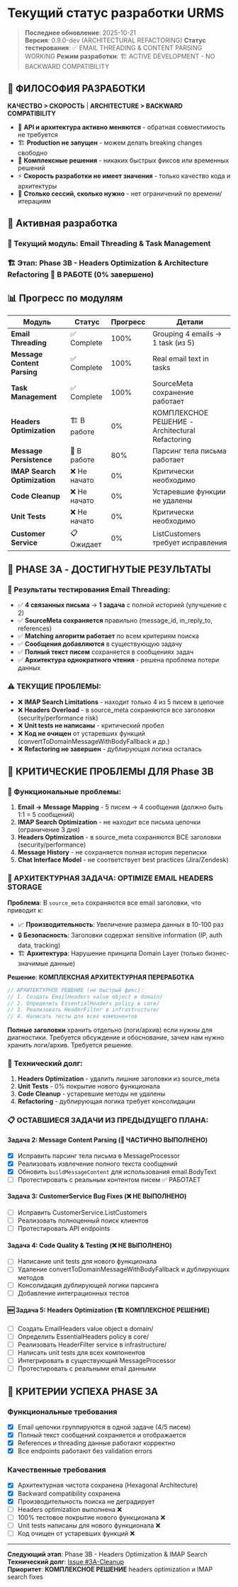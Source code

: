 # Текущий статус разработки URMS

> **Последнее обновление**: 2025-10-21  
> **Версия**: 0.9.0-dev (ARCHITECTURAL REFACTORING)
> **Статус тестирования**: ✅ EMAIL THREADING & CONTENT PARSING WORKING
> **Режим разработки**: 🏗️ ACTIVE DEVELOPMENT - NO BACKWARD COMPATIBILITY

## 🎯 ФИЛОСОФИЯ РАЗРАБОТКИ
**КАЧЕСТВО > СКОРОСТЬ** | **ARCHITECTURE > BACKWARD COMPATIBILITY**

- 🔄 **API и архитектура активно меняются** - обратная совместимость не требуется
- 🏗️ **Production не запущен** - можем делать breaking changes свободно  
- 🎯 **Комплексные решения** - никаких быстрых фиксов или временных решений
- ⚡ **Скорость разработки не имеет значения** - только качество кода и архитектуры
- 🔧 **Столько сессий, сколько нужно** - нет ограничений по времени/итерациям

## 🎯 Активная разработка

### 📍 Текущий модуль: **Email Threading & Task Management**
### 🏗️ Этап: **Phase 3B - Headers Optimization & Architecture Refactoring** 🔄 В РАБОТЕ (0% завершено)

## 📊 Прогресс по модулям

| Модуль | Статус | Прогресс | Детали |
|--------|--------|----------|---------|
| **Email Threading** | ✅ Complete | 100% | Grouping 4 emails → 1 task (из 5) |
| **Message Content Parsing** | ✅ Complete | 100% | Real email text in tasks |
| **Task Management** | ✅ Complete | 100% | SourceMeta сохранение работает |
| **Headers Optimization** | 🏗️ В работе | 0% | КОМПЛЕКСНОЕ РЕШЕНИЕ - Architectural Refactoring |
| **Message Persistence** | 🔄 В работе | 80% | Парсинг тела письма работает |
| **IMAP Search Optimization** | ❌ Не начато | 0% | Критически необходимо |
| **Code Cleanup** | ❌ Не начато | 0% | Устаревшие функции не удалены |
| **Unit Tests** | ❌ Не начато | 0% | Критически необходимо |
| **Customer Service** | 📋 Ожидает | 0% | ListCustomers требует исправления |

## 🎯 PHASE 3A - ДОСТИГНУТЫЕ РЕЗУЛЬТАТЫ

### 🧪 Результаты тестирования Email Threading:
- ✅ **4 связанных письма** → **1 задача** с полной историей (улучшение с 2)
- ✅ **SourceMeta сохраняется** правильно (message_id, in_reply_to, references)
- ✅ **Matching алгоритм работает** по всем критериям поиска
- ✅ **Сообщения добавляются** в существующую задачу
- ✅ **Полный текст писем** сохраняется в сообщениях задач
- ✅ **Архитектура однократного чтения** - решена проблема потери данных

### ⚠️ ТЕКУЩИЕ ПРОБЛЕМЫ:
- ❌ **IMAP Search Limitations** - находит только 4 из 5 писем в цепочке
- ❌ **Headers Overload** - в source_meta сохраняются все заголовки (security/performance risk)
- ❌ **Unit tests не написаны** - критический пробел
- ❌ **Код не очищен** от устаревших функций (convertToDomainMessageWithBodyFallback и др.)
- ❌ **Refactoring не завершен** - дублирующая логика осталась

## 🚨 КРИТИЧЕСКИЕ ПРОБЛЕМЫ ДЛЯ Phase 3B

### 🔧 Функциональные проблемы:
1. **Email → Message Mapping** - 5 писем → 4 сообщения (должно быть 1:1 = 5 сообщений)
2. **IMAP Search Optimization** - не находит все письма цепочки (ограничение 3 дня)
3. **Headers Optimization** - в source_meta сохраняются ВСЕ заголовки (security/performance)
4. **Message History** - не сохраняется полная история переписки
5. **Chat Interface Model** - не соответствует best practices (Jira/Zendesk)

### 🎯 АРХИТЕКТУРНАЯ ЗАДАЧА: OPTIMIZE EMAIL HEADERS STORAGE

**Проблема**: В `source_meta` сохраняются все email заголовки, что приводит к:
- 📈 **Производительность**: Увеличение размера данных в 10-100 раз
- 🔒 **Безопасность**: Заголовки содержат sensitive information (IP, auth data, tracking)
- 🏗️ **Архитектура**: Нарушение принципа Domain Layer (только бизнес-значимые данные)

**Решение**: **КОМПЛЕКСНАЯ АРХИТЕКТУРНАЯ ПЕРЕРАБОТКА**
```go
// АРХИТЕКТУРНОЕ РЕШЕНИЕ (не быстрый фикс):
// 1. Создать EmailHeaders value object в domain/
// 2. Определить EssentialHeaders policy в core/
// 3. Реализовать HeaderFilter в infrastructure/
// 4. Написать тесты для всех компонентов
```

**Полные заголовки** хранить отдельно (логи/архив) если нужны для диагностики.
Требуется обсуждение и обоснование, зачем нам нужно хранить логи/архив. Требуется решение.

### 🔧 Технический долг:
1. **Headers Optimization** - удалить лишние заголовки из source_meta
2. **Unit Tests** - 0% покрытие нового функционала
3. **Code Cleanup** - устаревшие методы не удалены
4. **Refactoring** - дублирующая логика требует консолидации

### 📋 ОСТАВШИЕСЯ ЗАДАЧИ ИЗ ПРЕДЫДУЩЕГО ПЛАНА:

#### Задача 2: Message Content Parsing (🔧 ЧАСТИЧНО ВЫПОЛНЕНО)
- [x] Исправить парсинг тела письма в MessageProcessor
- [x] Реализовать извлечение полного текста сообщений
- [x] Обновить `buildMessageContent` для использования email.BodyText
- [ ] Протестировать с реальным контентом писем ✅ РАБОТАЕТ

#### Задача 3: CustomerService Bug Fixes (❌ НЕ ВЫПОЛНЕНО)  
- [ ] Исправить CustomerService.ListCustomers
- [ ] Реализовать полноценный поиск клиентов
- [ ] Протестировать API endpoints

#### Задача 4: Code Quality & Testing (❌ НЕ ВЫПОЛНЕНО)
- [ ] Написание unit tests для нового функционала
- [ ] Удаление convertToDomainMessageWithBodyFallback и дублирующих методов
- [ ] Консолидация дублирующей логики парсинга
- [ ] Добавление интеграционных тестов

#### 🆕 Задача 5: Headers Optimization (🏗️ КОМПЛЕКСНОЕ РЕШЕНИЕ)
- [ ] Создать EmailHeaders value object в domain/
- [ ] Определить EssentialHeaders policy в core/
- [ ] Реализовать HeaderFilter service в infrastructure/
- [ ] Написать unit tests для всех компонентов
- [ ] Интегрировать в существующий MessageProcessor
- [ ] Протестировать с реальными email данными

## 🎯 КРИТЕРИИ УСПЕХА PHASE 3A

### Функциональные требования
- [x] Email цепочки группируются в одной задаче (4/5 писем)
- [x] Полный текст сообщений сохраняется и отображается
- [x] References и threading данные работают корректно
- [x] Все endpoints работают без validation errors

### Качественные требования
- [x] Архитектурная чистота сохранена (Hexagonal Architecture)
- [x] Backward compatibility сохранена
- [x] Производительность поиска не деградирует
- [ ] Headers optimization выполнена ❌
- [ ] 100% тестовое покрытие нового функционала ❌
- [ ] Unit tests написаны для нового функционала ❌
- [ ] Код очищен от устаревших функций ❌

---
**Следующий этап**: Phase 3B - Headers Optimization & IMAP Search  
**Технический долг**: [Issue #3A-Cleanup](docs/development/ISSUE_MANAGEMENT.md)  
**Приоритет**: **КОМПЛЕКСНОЕ РЕШЕНИЕ** headers optimization и IMAP search fixes
